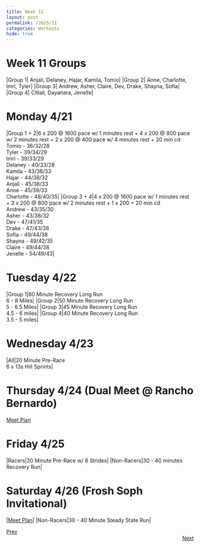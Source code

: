 ```yaml
---
title: Week 11
layout: post
permalink: /2025/11
categories: Workouts
hide: true
---
```



# Week 11 Groups

|Group 1| Anjali, Delaney, Hajar, Kamila, Tomio|
|Group 2| Anne, Charlotte, Imri, Tyler|
|Group 3| Andrew, Asher, Claire, Dev, Drake, Shayna, Sofia|
|Group 4| Citlali, Dayanara, Jenelle|

# Monday 4/21

|Group 1 + 2|6 x 200 @ 1600 pace w/ 1 minutes rest + 4 x 200 @ 800 pace w/ 2 minutes rest + 2 x 200 @ 400 pace w/ 4 minutes rest + 20 min cd <br> Tomio - 36/32/28 <br> Tyler - 39/34/29 <br> Imri - 39/33/29 <br> Delaney - 40/33/28 <br> Kamila - 43/38/33 <br> Hajar - 44/38/32 <br> Anjali - 45/38/33 <br> Anne - 45/39/33 <br> Charlotte - 48/40/35|
|Group 3 + 4|4 x 200 @ 1600 pace w/ 1 minutes rest + 3 x 200 @ 800 pace w/ 2 minutes rest + 1 x 200 + 20 min cd <br> Andrew - 43/35/30 <br> Asher - 43/38/32 <br> Dev - 47/41/35 <br> Drake - 47/43/38 <br> Sofia - 49/44/38 <br> Shayna - 49/42/35 <br> Claire - 49/44/38 <br> Jenelle - 54/49/43|

# Tuesday 4/22

|Group 1|60 Minute Recovery Long Run <br> 6 - 8 Miles|
|Group 2|50 Minute Recovery Long Run <br> 5 - 6.5 Miles|
|Group 3|45 Minute Recovery Long Run <br> 4.5 - 6 miles|
|Group 4|40 Minute Recovery Long Run <br> 3.5 - 5 miles|

# Wednesday 4/23 

|All|20 Minute Pre-Race <br> 6 x 13s Hill Sprints|

# Thursday 4/24 (Dual Meet @ Rancho Bernardo)

[Meet Plan]({{site.baseurl}}/2025/RB)

# Friday 4/25

|Racers|20 Minute Pre-Race w/ 8 Strides|
|Non-Racers|30 - 40 minutes Recovery Run|

# Saturday 4/26 (Frosh Soph Invitational)

|[Meet Plan]({{site.baseurl}}/2024/FS)|
|Non-Racers|30 - 40 Minute Steady State Run|

<div style="text-align: left"> <a href="{{site.baseurl}}/2025/10">Prev</a></div> 
<div style="text-align: right"> <a href="{{site.baseurl}}/2025/12">Next</a></div>